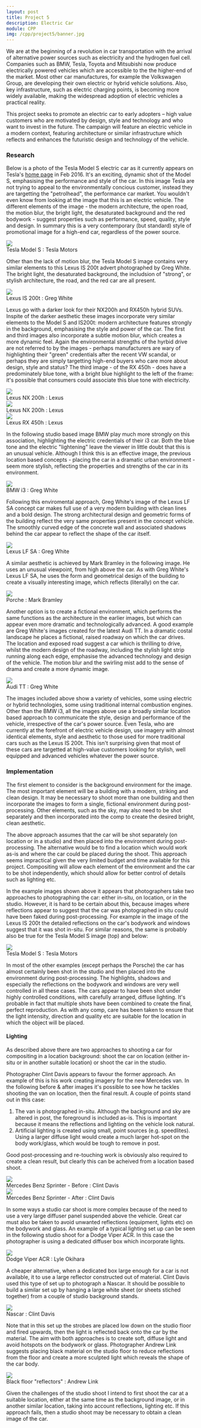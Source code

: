 ```yaml
---
layout: post
title: Project 5
description: Electric Car
module: CPP
img: /cpp/project5/banner.jpg
---
```


We are at the beginning of a revolution in car transportation with the arrival of alternative power sources such as electricity and the hydrogen fuel cell. Companies such as BMW, Tesla, Toyota and Mitsubishi now produce electrically powered vehicles which are accessible to the the higher-end of the market. Most other car manufactures, for example the Volkswagen Group, are developing their own electric or hybrid vehicle solutions. Also, key infrastructure, such as electric charging points, is becoming more widely available, making the widespread adoption of electric vehicles a practical reality.

This project seeks to promote an electric car to early adopters – high value customers who are motivated by design, style and technology and who want to invest in the future. The campaign will feature an electric vehicle in a modern context, featuring architecture or similar infrastructure which reflects and enhances the futuristic design and technology of the vehicle.

### Research

Below is a photo of the Tesla Model S electric car as it currently appears on Tesla's [home page](http://www.teslamotors.com/en_GB/) in Feb 2016. It's an exciting, dynamic shot of the Model S, emphasising the performance and style of the car. In this image Tesla are not trying to appeal to the environmentally concious customer, instead they are targetting the "petrolhead", the performance car market. You wouldn't even know from looking at the image that this is an electric vehicle. The different elements of the image - the modern architecture, the open road, the motion blur, the bright light, the desaturated background and the red bodywork - suggest properties such as performance, speed, quality, style and design. In summary this is a very contemporary (but standard) style of promotional image for a high-end car, regardless of the power source.

<div class="center">
    <img class="col three" src="Tesla-Model-S-home.jpg"/>
</div>
<div class="col three caption">
    Tesla Model S : Tesla Motors
</div>

Other than the lack of motion blur, the Tesla Model S image contains very similar elements to this Lexus IS 200t advert photographed by Greg White. The bright light, the desaturated background, the includsion of "strong", or stylish architecture, the road, and the red car are all present.

<div class="center">
    <img class="col three" src="GregWhite-IS200t.jpg"/>
</div>
<div class="col three caption">
    Lexus IS 200t : Greg White
</div>

Lexus go with a darker look for their NX200h and RX450h hybrid SUVs. Inspite of the darker aesthetic these images incorporate very similar elements to the Model S and IS200t: modern architecture features strongly in the background, emphasising the style and power of the car. The first and third images also incorporate a subtle motion blur, which creates a more dynamic feel. Again the environmental strengths of the hyrbid drive are not referred to by the images - perhaps manufacturers are wary of highlighting their "green" credentials after the recent VW scandal, or perhaps they are simply targetting high-end buyers who care more about design, style and status? The third image - of the RX 450h - does have a predominately blue tone, with a bright blue highlight to the left of the frame: it's possible that consumers could associate this blue tone with electricity.

<div class="center">
    <img class="col three" src="Lexus-NX200h-2.jpg"/>
</div>
<div class="col three caption">
    Lexus NX 200h : Lexus
</div>

<div class="center">
    <img class="col three" src="Lexus-NX200h-3.jpg"/>
</div>
<div class="col three caption">
    Lexus NX 200h : Lexus
</div>

<div class="center">
    <img class="col three" src="Lexus-RX450h-1.jpg"/>
</div>
<div class="col three caption">
    Lexus RX 450h : Lexus
</div>

In the following studio based image BMW play much more strongly on this association, highlighting the electric credentials of their i3 car. Both the blue tone and the electric "lightening" leave the viewer in little doubt that this is an unusual vehicle. Although I think this is an effective image, the previous location based concepts - placing the car in a dramatic urban environment - seem more stylish, reflecting the properties and strengths of the car in its environment.

<div class="center">
    <img class="col three" src="GregWhite-BMW-i3.jpg"/>
</div>
<div class="col three caption">
    BMW i3 : Greg White
</div>

Following this enviromental approach, Greg White's image of the Lexus LF SA concept car makes full use of a very modern building with clean lines and a bold design. The strong architectural design and geometric forms of the building reflect the very same properties present in the concept vehicle. The smoothly curved edge of the concrete wall and associated shadows behind the car appear to reflect the shape of the car itself.

<div class="center">
    <img class="col three" src="GregWhite-LF-SA-2.jpg"/>
</div>
<div class="col three caption">
    Lexus LF SA : Greg White
</div>

A similar aesthetic is achieved by Mark Bramley in the following image. He uses an unusual viewpoint, from high above the car. As with Greg White's Lexus LF SA, he uses the form and geometrical design of the building to create a visually interesting image, which reflects (literally) on the car.

<div class="center">
    <img class="col three" src="MarkBramley-1.jpg"/>
</div>
<div class="col three caption">
    Porche : Mark Bramley
</div>

Another option is to create a fictional environment, which performs the same functions as the architecture in the earlier images, but which can appear even more dramatic and technologically advanced. A good example are Greg White's images created for the latest Audi TT. In a dramatic costal landscape he places a fictional, raised roadway on which the car drives. The location and exposed road suggest a car which is thrilling to drive, whilst the modern design of the roadway, including the stylish light strip running along each edge, emphasise the advanced technology and design of the vehicle. The motion blur and the swirling mist add to the sense of drama and create a more dynamic image.

<div class="center">
    <img class="col three" src="GregWhite-Audi-TT-1.jpg"/>
</div>
<div class="col three caption">
    Audi TT : Greg White
</div>

The images included above show a variety of vehicles, some using electric or hybrid technologies, some using traditional internal combustion engines. Other than the BMW i3, all the images above use a broadly similar location based approach to communicate the style, design and performance of the vehicle, irrespective of the car's power source. Even Tesla, who are currently at the forefront of electric vehicle design, use imagery with almost identical elements, style and aesthetic to those used for more traditional cars such as the Lexus IS 200t. This isn't surprising given that most of these cars are targetted at high-value customers looking for stylish, well equipped and advanced vehicles whatever the power source.

### Implementation

The first element to consider is the background environment for the image. The most important element will be a building with a modern, striking and clean design. It may be necessary to shoot more than one building and then incorporate the images to form a single, fictional environment during post-processing. Other elements, such as the sky, may also need to be shot separately and then incorporated into the comp to create the desired bright, clean aesthetic.

The above approach assumes that the car will be shot separately (on location or in a studio) and then placed into the environment during post-processing. The alternative would be to find a location which would work as-is and where the car could be placed during the shoot. This approach seems impractical given the very limited budget and time available for this project. Compositing will allow each element of the environment and the car to be shot independently, which should allow for better control of details such as lighting etc.

In the example images shown above it appears that photographers take two approaches to photographing the car: either in-situ, on location, or in the studio. However, it is hard to be certain about this, because images where reflections appear to suggest that the car was photographed in situ could have been faked during post-processing. For example in the image of the Lexus IS 200t the detailed reflections on the car's bodywork and windows suggest that it was shot in-situ. For similar reasons, the same is probably also be true for the Tesla Model S image (top) and below:

<div class="center">
    <img class="col three" src="Tesla-Model-S-top.jpg"/>
</div>
<div class="col three caption">
    Tesla Model S : Tesla Motors
</div>

In most of the other examples (except perhaps the Porsche) the car has almost certainly been shot in the studio and then placed into the environment during post-processing. The highlights, shadows and especially the reflections on the bodywork and windows are very well controlled in all these cases. The cars appear to have been shot under highly controlled conditions, with carefully arranged, diffuse lighting. It's probable in fact that multiple shots have been combined to create the final, perfect reproduction. As with any comp, care has been taken to ensure that the light intensity, direction and quality etc are suitable for the location in which the object will be placed.


#### Lighting

As described above there are two approaches to shooting a car for compositing in a location background: shoot the car on location (either in-situ or in another suitable location) or shoot the car in the studio.

Photographer Clint Davis appears to favour the former approach. An example of this is his work creating imagery for the new Mercedes van. In the following before & after images it's possible to see how he tackles shooting the van on location, then the final result. A couple of points stand out in this case:

1. The van is photographed in-situ. Although the background and sky are altered in post, the foreground is included as-is. This is important because it means the reflections and lighting on the vehicle look natural.
2. Artificial lighting is created using small, point sources (e.g. speedlites). Using a larger diffuse light would create a much larger hot-spot on the body work/glass, which would be tough to remove in post.

Good post-processing and re-touching work is obviously also required to create a clean result, but clearly this can be acheived from a location based shoot.

<div class="center">
    <img class="col three" src="ClintDavis-MercedesVan-Before.jpg"/>
</div>
<div class="col three caption">
    Mercedes Benz Sprinter - Before : Clint Davis
</div>

<div class="center">
    <img class="col three" src="ClintDavis-MercedesVan-After.jpg"/>
</div>
<div class="col three caption">
    Mercedes Benz Sprinter - After : Clint Davis
</div>

In some ways a studio car shoot is more complex because of the need to use a very large diffuser panel suspended above the vehicle. Great car must also be taken to avoid unwanted reflections (equipment, lights etc) on the bodywork and glass. An example of a typical lighting set up can be seen in the following studio shoot for a Dodge Viper ACR. In this case the photographer is using a dedicated diffuser box which incorporate lights.

<div class="center">
    <img class="col three" src="ACR-Studio.jpg"/>
</div>
<div class="col three caption">
    Dodge Viper ACR : Lyle Okihara
</div>

A cheaper alternative, when a dedicated box large enough for a car is not available, it to use a large reflector constructed out of material. Clint Davis used this type of set up to photograph a Nascar. It should be possible to build a similar set up by hanging a large white sheet (or sheets stiched together) from a couple of studio background stands.

<div class="center">
    <img class="col three" src="ClintDavis-Nascar-Reflector.jpg"/>
</div>
<div class="col three caption">
    Nascar : Clint Davis
</div>

Note that in this set up the strobes are placed low down on the studio floor and fired upwards, then the light is reflected back onto the car by the material. The aim with both approaches is to create soft, diffuse light and avoid hotspots on the bodywork or glass. Photographer Andrew Link suggests placing black material on the studio floor to reduce reflections from the floor and create a more sculpted light which reveals the shape of the car body.

<div class="center">
    <img class="col three" src="Outlander-Reflections.jpg"/>
</div>
<div class="col three caption">
    Black floor "reflectors" : Andrew Link
</div>

Given the challenges of the studio shoot I intend to first shoot the car at a suitable location, either at the same time as the background image, or in another similar location, taking into account reflections, lighting etc. If this approach fails, then a studio shoot may be necessary to obtain a clean image of the car.

